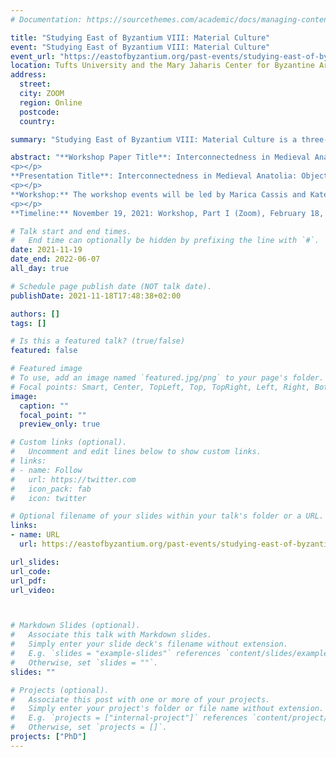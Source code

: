 ```yaml
---
# Documentation: https://sourcethemes.com/academic/docs/managing-content/

title: "Studying East of Byzantium VIII: Material Culture"
event: "Studying East of Byzantium VIII: Material Culture"
event_url: "https://eastofbyzantium.org/past-events/studying-east-of-byzantium-viii-material-culture/"
location: Tufts University and the Mary Jaharis Center for Byzantine Art and Culture at Hellenic College Holy Cross
address:
  street: 
  city: ZOOM
  region: Online
  postcode:
  country: 

summary: "Studying East of Byzantium VIII: Material Culture is a three-part workshop that intends to bring together doctoral students studying the Christian East to reflect on how to study the material world of the Christian East, to share methodologies, and to discuss their research with senior specialists in the field."

abstract: "**Workshop Paper Title**: Interconnectedness in Medieval Anatolia: Material Culture History of Seljuk-Period (1081–1308)
<p></p>
**Presentation Title**: Interconnectedness in Medieval Anatolia: Objects, Images and Texts 
<p></p>
**Workshop:** The workshop events will be led by Marica Cassis and Kate Franklin and facilitated by Christina Maranci and Brandie Ratliff. Meetings will be held on Zoom. The first event on November 19 will be a short introductory session where participants introduce themselves and their projects. During the second event on February 18, participants will provide a short 10-minute update on their research and have the opportunity to pose questions or problems to the group. At the final two-day event on June 6–7, each participant will deliver a 20- to 25-minute presentation based on their project. While research projects may be on any topic and need not focus specifically on material culture, the workshop theme should be the focus of the presentations. Individual presentations will be followed by a 10-minute response from Marica Cassis or Kate Franklin and a general discussion. The timing of the workshop meetings will be determined when the participant list is finalized. 
<p></p>
**Timeline:** November 19, 2021: Workshop, Part I (Zoom), February 18, 2022: Workshop, Part II (Zoom), June 6 and 7, 2022: Workshop, Part III (Zoom)"

# Talk start and end times.
#   End time can optionally be hidden by prefixing the line with `#`.
date: 2021-11-19
date_end: 2022-06-07
all_day: true

# Schedule page publish date (NOT talk date).
publishDate: 2021-11-18T17:48:38+02:00

authors: []
tags: []

# Is this a featured talk? (true/false)
featured: false

# Featured image
# To use, add an image named `featured.jpg/png` to your page's folder.
# Focal points: Smart, Center, TopLeft, Top, TopRight, Left, Right, BottomLeft, Bottom, BottomRight.
image:
  caption: ""
  focal_point: ""
  preview_only: true

# Custom links (optional).
#   Uncomment and edit lines below to show custom links.
# links:
# - name: Follow
#   url: https://twitter.com
#   icon_pack: fab
#   icon: twitter

# Optional filename of your slides within your talk's folder or a URL.
links:
- name: URL
  url: https://eastofbyzantium.org/past-events/studying-east-of-byzantium-viii-material-culture/

url_slides:
url_code: 
url_pdf: 
url_video:



# Markdown Slides (optional).
#   Associate this talk with Markdown slides.
#   Simply enter your slide deck's filename without extension.
#   E.g. `slides = "example-slides"` references `content/slides/example-slides.md`.
#   Otherwise, set `slides = ""`.
slides: ""

# Projects (optional).
#   Associate this post with one or more of your projects.
#   Simply enter your project's folder or file name without extension.
#   E.g. `projects = ["internal-project"]` references `content/project/deep-learning/index.md`.
#   Otherwise, set `projects = []`.
projects: ["PhD"]
---
```


